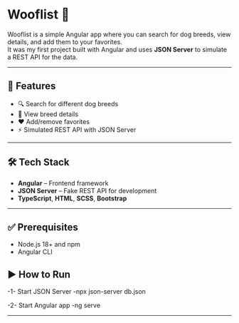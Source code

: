 # Wooflist 🐶

Wooflist is a simple Angular app where you can search for dog breeds, view details, and add them to your favorites.  
It was my first project built with Angular and uses **JSON Server** to simulate a REST API for the data.

---

## 🚀 Features
- 🔍 Search for different dog breeds  
- 🐾 View breed details  
- ❤️ Add/remove favorites  
- ⚡ Simulated REST API with JSON Server  

---

## 🛠️ Tech Stack
- **Angular** – Frontend framework  
- **JSON Server** – Fake REST API for development  
- **TypeScript**, **HTML**, **SCSS**, **Bootstrap**

---

## ✅ Prerequisites
- Node.js 18+ and npm
- Angular CLI
  
## ▶️ How to Run
-1- Start JSON Server
-npx json-server db.json

-2- Start Angular app
-ng serve

---
